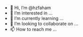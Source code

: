 - 👋 Hi, I’m @hzfaham
- 👀 I’m interested in ...
- 🌱 I’m currently learning ...
- 💞️ I’m looking to collaborate on ...
- 📫 How to reach me ...

<!---
hzfaham/hzfaham is a ✨ special ✨ repository because its `README.md` (this file) appears on your GitHub profile.
You can click the Preview link to take a look at your changes.
--->
